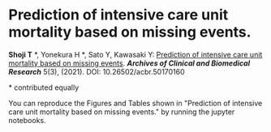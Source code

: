 # Prediction of intensive care unit mortality based on missing events.

**Shoji T** *, Yonekura H *, Sato Y, Kawasaki Y: [Prediction of intensive care unit mortality based on missing
events](https://www.fortunejournals.com/articles/prediction-of-intensive-care-unit-mortality-based-on-missing-events.html). **_Archives of Clinical and Biomedical Research_** 5(3), (2021). DOI: 10.26502/acbr.50170160

\* contributed equally

You can reproduce the Figures and Tables shown in "Prediction of intensive care unit mortality based on missing events." by running the jupyter notebooks.
